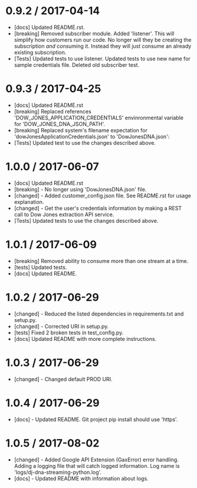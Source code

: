 0.9.2 / 2017-04-14
==================
- [docs] Updated README.rst. 
- [breaking] Removed subscriber module. Added 'listener'. This will simplify how customers run our code. No longer will they be creating
the subscription *and* consuming it. Instead they will just consume an already existing subscription.
- [Tests] Updated tests to use listener. Updated tests to use new name for sample credentials file. Deleted old subscriber test.

0.9.3 / 2017-04-25
==================
- [docs] Updated README.rst
- [breaking] Replaced references 'DOW_JONES_APPLICATION_CREDENTIALS' envinronmental variable for 'DOW_JONES_DNA_JSON_PATH'.
- [breaking] Replaced system's filename expectation for 'dowJonesApplicationCredentials.json' to 'DowJonesDNA.json':
- [Tests] Updated test to use the changes described above.

1.0.0 / 2017-06-07
==================
- [docs] Updated README.rst
- [breaking] - No longer using 'DowJonesDNA.json' file.
- [changed] - Added customer_config.json file. See README.rst for usage explanation.
- [changed] - Get the user's credentials information by making a REST call to Dow Jones extraction API service.
- [Tests] Updated tests to use the changes described above.

1.0.1 / 2017-06-09
==================
- [breaking] Removed ability to consume more than one stream at a time.
- [tests] Updated tests.
- [docs] Updated README.

1.0.2 / 2017-06-29
==================
- [changed] - Reduced the listed dependencies in requirements.txt and setup.py.
- [changed] - Corrected URI in setup.py.
- [tests] Fixed 2 broken tests in test_config.py.
- [docs] Updated README with more complete instructions.

1.0.3 / 2017-06-29
==================
- [changed] - Changed default PROD URI.

1.0.4 / 2017-06-29
==================
- [docs] - Updated README. Git project pip install should use 'https'.

1.0.5 / 2017-08-02
==================
- [changed] - Added Google API Extension (GaxError) error handling. Adding a logging file that will catch logged information. Log name is 'logs/dj-dna-streaming-python.log'.
- [docs] - Updated README with information about logs.  